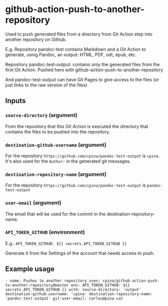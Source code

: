 # github-action-push-to-another-repository

Used to push generated files from a directory from Git Action step into another repository on Github.

E.g.
Repository pandoc-test contains Markdown and a Git Action to generate, using Pandoc, an output: HTML, PDF, odt, epub, etc.

Repository pandoc-test-output: contains only the generated files from the first Git Action. Pushed here with github-action-push-to-another-repository

And pandoc-test-output can have Git Pages to give access to the files (or just links to the raw version of the files)

## Inputs
### `source-directory` (argument)
From the repository that this Git Action is executed the directory that contains the files to be pushed into the repository.

### `destination-github-username` (argument)
For the repository `https://github.com/cpina/pandoc-test-output` is `cpina`. It's also used for the `Author:` in the generated git messages.

### `destination-repository-name` (argument)
For the repository `https://github.com/cpina/pandoc-test-output` is `pandoc-test-output`

### `user-email` (argument)
The email that will be used for the commit in the destination-repository-name.

### `API_TOKEN_GITHUB` (environment)
E.g.:
  `API_TOKEN_GITHUB: ${{ secrets.API_TOKEN_GITHUB }}`

Generate it from the Settings of the account that needs access to push.

## Example usage
`
      - name: Pushes to another repository
        uses: cpina/github-action-push-to-another-repository@master
        env:
          API_TOKEN_GITHUB: ${{ secrets.API_TOKEN_GITHUB }}
        with:
          source-directory: 'output'
          destination-github-username: 'cpina'
          destination-repository-name: 'pandoc-test-output'
          git-user-email: carles@pina.cat
`
